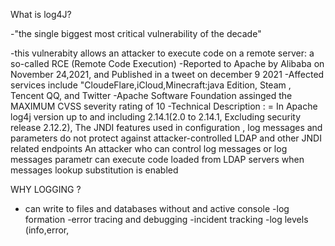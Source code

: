 What is log4J?

-"the single biggest most critical vulnerability of the decade"

-this vulnerabity allows an attacker to execute code on a remote server: a so-called RCE (Remote Code Execution)
-Reported to Apache by Alibaba on November 24,2021, and Published in a tweet on december 9 2021
-Affected services include "CloudeFlare,iCloud,Minecraft:java Edition, Steam , Tencent QQ, and Twitter
-Apache Software Foundation assinged the MAXIMUM CVSS severity rating of 10
-Technical Description :
    = In Apache log4j version up to and including 2.14.1(2.0 to 2.14.1, Excluding security release 2.12.2),
      The JNDI features used in configuration , log messages and parameters do not protect against attacker-controlled LDAP 
      and other JNDI related endpoints An attacker who can control log messages or log messages parametr can execute code loaded from LDAP servers
      when messages lookup substitution is enabled 

WHY LOGGING ? 

- can write to files and databases without and active console 
-log formation 
-error tracing and debugging
-incident tracking 
-log levels (info,error,